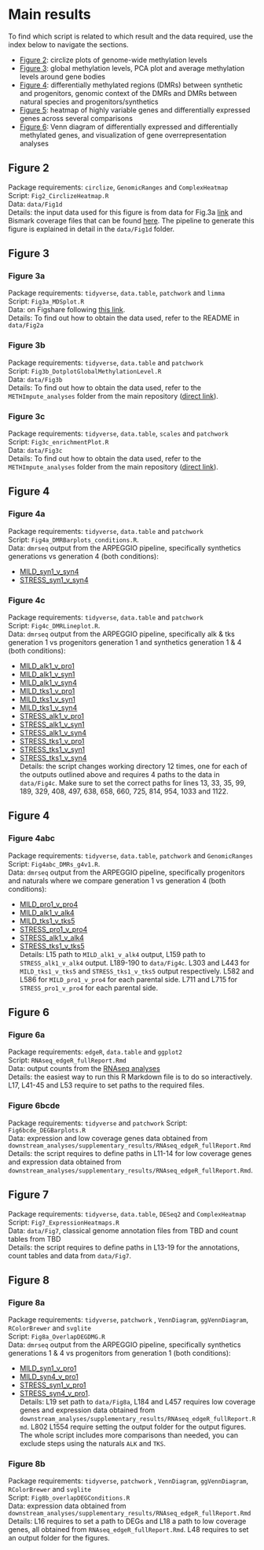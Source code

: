 # Main results

To find which script is related to which result and the data required, use the index below to navigate the sections.

 - [Figure 2](#figure-1d): circlize plots of genome-wide methylation levels
 - [Figure 3](#figure-2): global methylation levels, PCA plot and average methylation levels around gene bodies
 - [Figure 4](#figure-4): differentially methylated regions (DMRs) between synthetic and progenitors, genomic context of the DMRs and DMRs between natural species and progenitors/synthetics
 - [Figure 5](#figure-5): heatmap of highly variable genes and differentially expressed genes across several comparisons
 - [Figure 6](#figure-6): Venn diagram of differentially expressed and differentially methylated genes, and visualization of gene overrepresentation analyses


## Figure 2

Package requirements: `circlize`, `GenomicRanges` and `ComplexHeatmap`  
Script: `Fig2_CirclizeHeatmap.R`  
Data: `data/Fig1d`  
Details: the input data used for this figure is from data for Fig.3a [link](https://figshare.com/projects/Data_for_MDS_analyses/134765) and Bismark coverage files that can be found [here](https://doi.org/10.5281/zenodo.7323783). The pipeline to generate this figure is explained in detail in the `data/Fig1d` folder.

## Figure 3

### Figure 3a

Package requirements: `tidyverse`, `data.table`, `patchwork` and `limma`  
Script: `Fig3a_MDSplot.R`  
Data: on Figshare following [this link](https://figshare.com/projects/Data_for_MDS_analyses/134765).   
Details: To find out how to obtain the data used, refer to the README in `data/Fig2a`

### Figure 3b

Package requirements: `tidyverse`, `data.table` and `patchwork`  
Script: `Fig3b_DotplotGlobalMethylationLevel.R`  
Data: `data/Fig3b`  
Details: To find out how to obtain the data used, refer to the `METHImpute_analyses` folder from the main repository ([direct link](https://github.com/supermaxiste/EnvironmentalStressPolyploidEvolution/tree/main/METHImpute_analyses)).

### Figure 3c

Package requirements: `tidyverse`, `data.table`, `scales` and `patchwork`  
Script: `Fig3c_enrichmentPlot.R`  
Data: `data/Fig3c`  
Details: To find out how to obtain the data used, refer to the `METHImpute_analyses` folder from the main repository ([direct link](https://github.com/supermaxiste/EnvironmentalStressPolyploidEvolution/tree/main/METHImpute_analyses)).

## Figure 4

### Figure 4a

Package requirements: `tidyverse`, `data.table` and `patchwork`  
Script: `Fig4a_DMRBarplots_conditions.R`.  
Data: `dmrseq` output from the ARPEGGIO pipeline, specifically synthetics generations  vs generation 4 (both conditions):
  - [MILD_syn1_v_syn4](https://github.com/supermaxiste/EnvironmentalStressPolyploidEvolution/tree/main/ARPEGGIO_analyses/MILD_syn1_v_syn4)
  - [STRESS_syn1_v_syn4](https://github.com/supermaxiste/EnvironmentalStressPolyploidEvolution/tree/main/ARPEGGIO_analyses/STRESS_syn1_v_syn4)


### Figure 4c

Package requirements: `tidyverse`, `data.table` and `patchwork`  
Script: `Fig4c_DMRLineplot.R`.  
Data: `dmrseq` output from the ARPEGGIO pipeline, specifically alk & tks generation 1 vs progenitors generation 1 and synthetics generation 1 & 4 (both conditions):
  - [MILD_alk1_v_pro1](https://github.com/supermaxiste/EnvironmentalStressPolyploidEvolution/tree/main/ARPEGGIO_analyses/MILD_alk1_v_pro1)
  - [MILD_alk1_v_syn1](https://github.com/supermaxiste/EnvironmentalStressPolyploidEvolution/tree/main/ARPEGGIO_analyses/MILD_alk1_v_syn1)
  - [MILD_alk1_v_syn4](https://github.com/supermaxiste/EnvironmentalStressPolyploidEvolution/tree/main/ARPEGGIO_analyses/MILD_alk1_v_syn4)
  - [MILD_tks1_v_pro1](https://github.com/supermaxiste/EnvironmentalStressPolyploidEvolution/tree/main/ARPEGGIO_analyses/MILD_tks1_v_pro1)
  - [MILD_tks1_v_syn1](https://github.com/supermaxiste/EnvironmentalStressPolyploidEvolution/tree/main/ARPEGGIO_analyses/MILD_tks1_v_syn1)
  - [MILD_tks1_v_syn4](https://github.com/supermaxiste/EnvironmentalStressPolyploidEvolution/tree/main/ARPEGGIO_analyses/MILD_tks1_v_syn4)
  - [STRESS_alk1_v_pro1](https://github.com/supermaxiste/EnvironmentalStressPolyploidEvolution/tree/main/ARPEGGIO_analyses/STRESS_alk1_v_pro1)
  - [STRESS_alk1_v_syn1](https://github.com/supermaxiste/EnvironmentalStressPolyploidEvolution/tree/main/ARPEGGIO_analyses/STRESS_alk1_v_syn1)
  - [STRESS_alk1_v_syn4](https://github.com/supermaxiste/EnvironmentalStressPolyploidEvolution/tree/main/ARPEGGIO_analyses/STRESS_alk1_v_syn4)
  - [STRESS_tks1_v_pro1](https://github.com/supermaxiste/EnvironmentalStressPolyploidEvolution/tree/main/ARPEGGIO_analyses/STRESS_tks1_v_pro1)
  - [STRESS_tks1_v_syn1](https://github.com/supermaxiste/EnvironmentalStressPolyploidEvolution/tree/main/ARPEGGIO_analyses/STRESS_tks1_v_syn1)
  - [STRESS_tks1_v_syn4](https://github.com/supermaxiste/EnvironmentalStressPolyploidEvolution/tree/main/ARPEGGIO_analyses/STRESS_tks1_v_syn4)   
Details: the script changes working directory 12 times, one for each of the outputs outlined above and requires 4 paths to the data in `data/Fig4c`. Make sure to set the correct paths for lines 13, 33, 35, 99, 189, 329, 408, 497, 638, 658, 660, 725, 814, 954, 1033 and 1122.

## Figure 4

### Figure 4abc

Package requirements: `tidyverse`, `data.table`, `patchwork` and `GenomicRanges`  
Script: `Fig4abc_DMRs_g4v1.R`.  
Data: `dmrseq` output from the ARPEGGIO pipeline, specifically progenitors and naturals where we compare generation 1 vs generation 4 (both conditions):
  - [MILD_pro1_v_pro4](https://github.com/supermaxiste/EnvironmentalStressPolyploidEvolution/tree/main/ARPEGGIO_analyses/MILD_pro1_v_pro4)
  - [MILD_alk1_v_alk4](https://github.com/supermaxiste/EnvironmentalStressPolyploidEvolution/tree/main/ARPEGGIO_analyses/MILD_alk1_v_alk4)
  - [MILD_tks1_v_tks5](https://github.com/supermaxiste/EnvironmentalStressPolyploidEvolution/tree/main/ARPEGGIO_analyses/MILD_tks1_v_tks5)
  - [STRESS_pro1_v_pro4](https://github.com/supermaxiste/EnvironmentalStressPolyploidEvolution/tree/main/ARPEGGIO_analyses/STRESS_pro1_v_pro4)
  - [STRESS_alk1_v_alk4](https://github.com/supermaxiste/EnvironmentalStressPolyploidEvolution/tree/main/ARPEGGIO_analyses/STRESS_alk1_v_alk4)
  - [STRESS_tks1_v_tks5](https://github.com/supermaxiste/EnvironmentalStressPolyploidEvolution/tree/main/ARPEGGIO_analyses/STRESS_tks1_v_tks5)  
Details: L15 path to `MILD_alk1_v_alk4` output, L159 path to `STRESS_alk1_v_alk4` output. L189-190 to `data/Fig4c`. L303 and L443 for `MILD_tks1_v_tks5` and `STRESS_tks1_v_tks5` output respectively. L582 and L586 for `MILD_pro1_v_pro4` for each parental side. L711 and L715 for `STRESS_pro1_v_pro4` for each parental side.

## Figure 6

### Figure 6a

Package requirements: `edgeR`, `data.table` and `ggplot2`  
Script: `RNAseq_edgeR_fullReport.Rmd`  
Data: output counts from the [RNAseq analyses](https://github.com/supermaxiste/EnvironmentalStressPolyploidEvolution/tree/main/RNAseq)  
Details: the easiest way to run this R Markdown file is to do so interactively. L17, L41-45 and L53 require to set paths to the required files.  

### Figure 6bcde

Package requirements: `tidyverse` and `patchwork` 
Script: `Fig6bcde_DEGBarplots.R`  
Data: expression and low coverage genes data obtained from `downstream_analyses/supplementary_results/RNAseq_edgeR_fullReport.Rmd`    
Details: the script requires to define paths in L11-14 for low coverage genes and expression data obtained from `downstream_analyses/supplementary_results/RNAseq_edgeR_fullReport.Rmd`.  


## Figure 7

Package requirements: `tidyverse`, `data.table`, `DESeq2` and `ComplexHeatmap`  
Script: `Fig7_ExpressionHeatmaps.R`  
Data: `data/Fig7`, classical genome annotation files from TBD and count tables from TBD   
Details: the script requires to define paths in L13-19 for the annotations, count tables and data from `data/Fig7`.

## Figure 8

### Figure 8a

Package requirements: `tidyverse`, `patchwork` , `VennDiagram`, `ggVennDiagram`, `RColorBrewer` and `svglite`  
Script: `Fig8a_OverlapDEGDMG.R`  
Data: `dmrseq` output from the ARPEGGIO pipeline, specifically synthetics generations 1 & 4 vs progenitors from generation 1 (both conditions):
  - [MILD_syn1_v_pro1](https://github.com/supermaxiste/EnvironmentalStressPolyploidEvolution/tree/main/ARPEGGIO_analyses/MILD_syn1_v_pro1)
  - [MILD_syn4_v_pro1](https://github.com/supermaxiste/EnvironmentalStressPolyploidEvolution/tree/main/ARPEGGIO_analyses/MILD_syn4_v_pro1)
  - [STRESS_syn1_v_pro1](https://github.com/supermaxiste/EnvironmentalStressPolyploidEvolution/tree/main/ARPEGGIO_analyses/STRESS_syn1_v_pro1)
  - [STRESS_syn4_v_pro1](https://github.com/supermaxiste/EnvironmentalStressPolyploidEvolution/tree/main/ARPEGGIO_analyses/STRESS_syn4_v_pro1).  
  Details: L19 set path to `data/Fig8a`, L184 and L457 requires low coverage genes and expression data obtained from `downstream_analyses/supplementary_results/RNAseq_edgeR_fullReport.Rmd`. L802 L1554 require setting the output folder for the output figures. The whole script includes more comparisons than needed, you can exclude steps using the naturals `ALK` and `TKS`.

### Figure 8b

Package requirements: `tidyverse`, `patchwork` , `VennDiagram`, `ggVennDiagram`, `RColorBrewer` and `svglite`  
Script: `Fig8b_overlapDEGConditions.R`  
Data: expression data obtained from `downstream_analyses/supplementary_results/RNAseq_edgeR_fullReport.Rmd`  
Details: L16 requires to set a path to DEGs and L18 a path to low coverage genes, all obtained from `RNAseq_edgeR_fullReport.Rmd`. L48 requires to set an output folder for the figures.  
